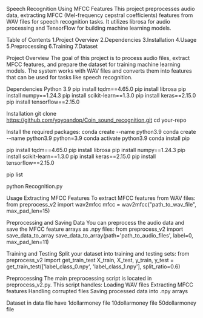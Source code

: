 Speech Recognition Using MFCC Features
This project preprocesses audio data, extracting MFCC (Mel-frequency cepstral coefficients) features from WAV files for speech recognition tasks. It utilizes librosa for audio processing and TensorFlow for building machine learning models.

Table of Contents
1.Project Overview
2.Dependencies
3.Installation
4.Usage
5.Preprocessing
6.Training
7.Dataset

Project Overview
The goal of this project is to process audio files, extract MFCC features, and prepare the dataset for training machine learning models. The system works with WAV files and converts them into features that can be used for tasks like speech recognition.

Dependencies
Python 3.9
pip install tqdm==4.65.0
pip install librosa
pip install numpy==1.24.3
pip install scikit-learn==1.3.0
pip install keras==2.15.0
pip install tensorflow==2.15.0

Installation
git clone https://github.com/yoyoandop/Coin_sound_recognition.git
cd your-repo

Install the required packages:
conda create --name python3.9
conda create --name python3.9 python=3.9
conda activate python3.9
conda install pip

pip install tqdm==4.65.0
pip install librosa
pip install numpy==1.24.3
pip install scikit-learn==1.3.0
pip install keras==2.15.0
pip install tensorflow==2.15.0

pip list

python Recognition.py

Usage
Extracting MFCC Features
To extract MFCC features from WAV files:
from preprocess_v2 import wav2mfcc
mfcc = wav2mfcc("path_to_wav_file", max_pad_len=15)


Preprocessing and Saving Data
You can preprocess the audio data and save the MFCC feature arrays as .npy files:
from preprocess_v2 import save_data_to_array
save_data_to_array(path='path_to_audio_files', label=0, max_pad_len=11)

Training and Testing
Split your dataset into training and testing sets:
from preprocess_v2 import get_train_test
X_train, X_test, y_train, y_test = get_train_test(['label_class_0.npy', 'label_class_1.npy'], split_ratio=0.6)

Preprocessing
The main preprocessing script is located in preprocess_v2.py. This script handles:
Loading WAV files
Extracting MFCC features
Handling corrupted files
Saving processed data into .npy arrays

Dataset
in data flie have 1dollarmoney file 10dollarmoney file 50dollarmoney file 
